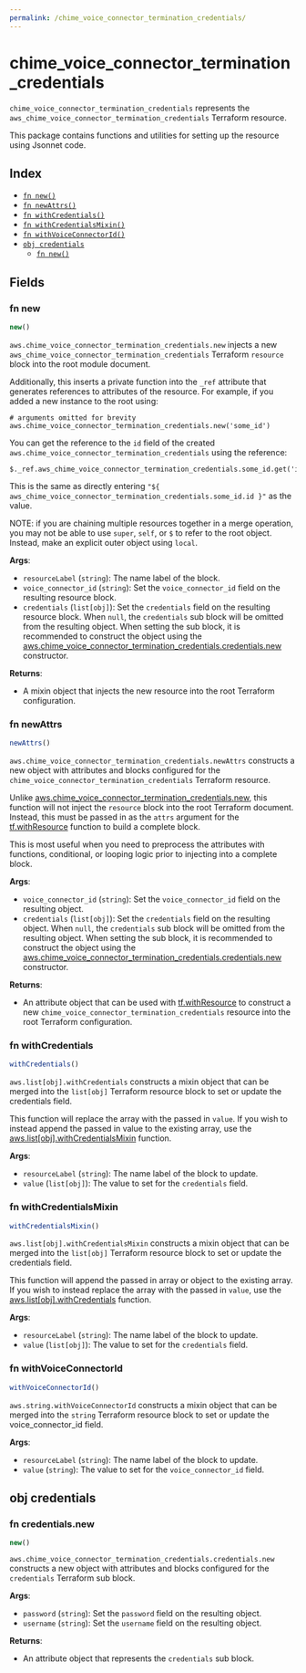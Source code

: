 ```yaml
---
permalink: /chime_voice_connector_termination_credentials/
---
```


# chime_voice_connector_termination_credentials

`chime_voice_connector_termination_credentials` represents the `aws_chime_voice_connector_termination_credentials` Terraform resource.



This package contains functions and utilities for setting up the resource using Jsonnet code.


## Index

* [`fn new()`](#fn-new)
* [`fn newAttrs()`](#fn-newattrs)
* [`fn withCredentials()`](#fn-withcredentials)
* [`fn withCredentialsMixin()`](#fn-withcredentialsmixin)
* [`fn withVoiceConnectorId()`](#fn-withvoiceconnectorid)
* [`obj credentials`](#obj-credentials)
  * [`fn new()`](#fn-credentialsnew)

## Fields

### fn new

```ts
new()
```


`aws.chime_voice_connector_termination_credentials.new` injects a new `aws_chime_voice_connector_termination_credentials` Terraform `resource`
block into the root module document.

Additionally, this inserts a private function into the `_ref` attribute that generates references to attributes of the
resource. For example, if you added a new instance to the root using:

    # arguments omitted for brevity
    aws.chime_voice_connector_termination_credentials.new('some_id')

You can get the reference to the `id` field of the created `aws.chime_voice_connector_termination_credentials` using the reference:

    $._ref.aws_chime_voice_connector_termination_credentials.some_id.get('id')

This is the same as directly entering `"${ aws_chime_voice_connector_termination_credentials.some_id.id }"` as the value.

NOTE: if you are chaining multiple resources together in a merge operation, you may not be able to use `super`, `self`,
or `$` to refer to the root object. Instead, make an explicit outer object using `local`.

**Args**:
  - `resourceLabel` (`string`): The name label of the block.
  - `voice_connector_id` (`string`): Set the `voice_connector_id` field on the resulting resource block.
  - `credentials` (`list[obj]`): Set the `credentials` field on the resulting resource block. When `null`, the `credentials` sub block will be omitted from the resulting object. When setting the sub block, it is recommended to construct the object using the [aws.chime_voice_connector_termination_credentials.credentials.new](#fn-credentialsnew) constructor.

**Returns**:
- A mixin object that injects the new resource into the root Terraform configuration.


### fn newAttrs

```ts
newAttrs()
```


`aws.chime_voice_connector_termination_credentials.newAttrs` constructs a new object with attributes and blocks configured for the `chime_voice_connector_termination_credentials`
Terraform resource.

Unlike [aws.chime_voice_connector_termination_credentials.new](#fn-new), this function will not inject the `resource`
block into the root Terraform document. Instead, this must be passed in as the `attrs` argument for the
[tf.withResource](https://github.com/tf-libsonnet/core/tree/main/docs#fn-withresource) function to build a complete block.

This is most useful when you need to preprocess the attributes with functions, conditional, or looping logic prior to
injecting into a complete block.

**Args**:
  - `voice_connector_id` (`string`): Set the `voice_connector_id` field on the resulting object.
  - `credentials` (`list[obj]`): Set the `credentials` field on the resulting object. When `null`, the `credentials` sub block will be omitted from the resulting object. When setting the sub block, it is recommended to construct the object using the [aws.chime_voice_connector_termination_credentials.credentials.new](#fn-credentialsnew) constructor.

**Returns**:
  - An attribute object that can be used with [tf.withResource](https://github.com/tf-libsonnet/core/tree/main/docs#fn-withresource) to construct a new `chime_voice_connector_termination_credentials` resource into the root Terraform configuration.


### fn withCredentials

```ts
withCredentials()
```

`aws.list[obj].withCredentials` constructs a mixin object that can be merged into the `list[obj]`
Terraform resource block to set or update the credentials field.

This function will replace the array with the passed in `value`. If you wish to instead append the
passed in value to the existing array, use the [aws.list[obj].withCredentialsMixin](TODO) function.


**Args**:
  - `resourceLabel` (`string`): The name label of the block to update.
  - `value` (`list[obj]`): The value to set for the `credentials` field.


### fn withCredentialsMixin

```ts
withCredentialsMixin()
```

`aws.list[obj].withCredentialsMixin` constructs a mixin object that can be merged into the `list[obj]`
Terraform resource block to set or update the credentials field.

This function will append the passed in array or object to the existing array. If you wish
to instead replace the array with the passed in `value`, use the [aws.list[obj].withCredentials](TODO)
function.


**Args**:
  - `resourceLabel` (`string`): The name label of the block to update.
  - `value` (`list[obj]`): The value to set for the `credentials` field.


### fn withVoiceConnectorId

```ts
withVoiceConnectorId()
```

`aws.string.withVoiceConnectorId` constructs a mixin object that can be merged into the `string`
Terraform resource block to set or update the voice_connector_id field.



**Args**:
  - `resourceLabel` (`string`): The name label of the block to update.
  - `value` (`string`): The value to set for the `voice_connector_id` field.


## obj credentials



### fn credentials.new

```ts
new()
```


`aws.chime_voice_connector_termination_credentials.credentials.new` constructs a new object with attributes and blocks configured for the `credentials`
Terraform sub block.



**Args**:
  - `password` (`string`): Set the `password` field on the resulting object.
  - `username` (`string`): Set the `username` field on the resulting object.

**Returns**:
  - An attribute object that represents the `credentials` sub block.
